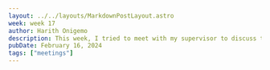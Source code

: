 ```yaml
---
layout: ../../layouts/MarkdownPostLayout.astro
week: week 17
author: Harith Onigemo
description: This week, I tried to meet with my supervisor to discuss the illustration I drew for my prototype. I discussed the different components of the prototype and asked my supervisor for feedback. He explained that I needed to simplify the solution, so instead of spinning the bins using a stepper motor to a central location for sorting, I could turn and tilt the flat plate on top using servo motors to reduce the overall power consumption.
pubDate: February 16, 2024
tags: ["meetings"]
---
```

